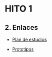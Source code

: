 <h1>HITO 1</h1>
<h2>2. Enlaces </h2>

- [Plan de estudios](https://docs.google.com/spreadsheets/d/1PQVYe_IMalaTHCSCpnTn0BBeXICmn-WYNZWs98T5EnA/edit?usp=sharing)

- [Prototipos](https://www.figma.com/proto/rmlAaBpZI59t4OqP7fk4Ct/Prototipos-Hito-1?type=design&node-id=303-2039&t=ZitRN8Y4nhsHecIv-1&scaling=min-zoom&page-id=0%3A1&starting-point-node-id=1%3A5&mode=design)

